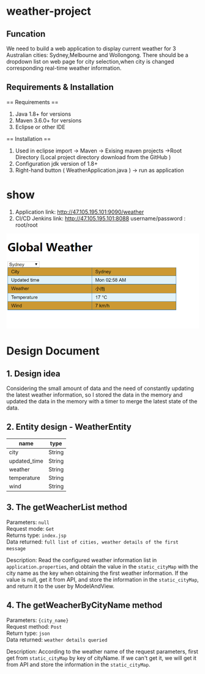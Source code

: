 # weather-project

## Funcation
We need to build a web application to display current weather for 3 Australian cities: Sydney,Melbourne and Wollongong. There should be a dropdown list on web page for city selection,when city is changed corresponding real-time weather information.

## Requirements & Installation

== Requirements ==

1. Java 1.8+ for versions 
2. Maven 3.6.0+ for versions 
3. Eclipse or other IDE

== Installation ==

1.  Used in eclipse import -> Maven -> Exising maven projects ->Root Directory (Local project directory download from the GitHub )
2.  Configuration jdk version of 1.8+
3.  Right-hand button ( WeatherApplication.java ) -> run as application



# show 

1. Application link: http://47.105.195.101:9090/weather
2. CI/CD Jenkins link: http://47.105.195.101:8088    username/password : root/root

![image](https://github.com/wangyidi/weather-project/blob/master/display.png)



# Design Document

## 1. Design idea

Considering the small amount of data and the need of constantly updating the latest weather information, so I stored the data in the memory and updated the data in the memory with a timer to merge the latest state of the data.

## 2. Entity design - WeatherEntity

name|type
--|:--:
city|String
updated_time|String
weather|String
temperature|String
wind|String


## 3. The getWeacherList method

Parameters: `null` </br>
Request mode: `Get` </br>
Returns type: `index.jsp` </br>
Data returned: `full list of cities, weather details of the first message` </br>

Description: Read the configured weather information list in `application.properties`, and obtain the value in the `static_cityMap` with the city name as the key when obtaining the first weather information. If the value is null, get it from API, and store the information in the `static_cityMap`, and return it to the user by ModelAndView. </br>

## 4. The getWeacherByCityName method

Parameters: `{city_name}` </br>
Request method: `Post` </br>
Return type: `json` </br>
Data returned: `weather details queried` </br>

Description:  According to the weather name of the request parameters, first get from `static_cityMap` by key of cityName. If we can't get it, we will get it from API and store the information in the `static_cityMap`.


